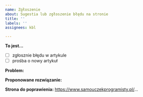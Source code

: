 ```yaml
---
name: Zgłoszenie
about: Sugestia lub zgłoszenie błędu na stronie
title: ''
labels: ''
assignees: kbl

---
```


<!-- Na początku bardzo Ci dziękuję za zgłoszenie błędu! Żeby przyspieszyć jego naprawienie proszę uzupełnij niezbędne informacje -->

<!--Niezbędne informacje-->

**To jest...** 
<!-- Wybierz jedno zmieniając [ ] na [x] -->
- [ ] zgłosznie błędu w artykule
- [ ] prośba o nowy artykuł

**Problem:**


**Proponowane rozwiązanie:**


**Strona do poprawienia:**
https://www.samouczekprogramisty.pl/...
